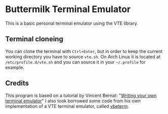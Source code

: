 # Buttermilk Terminal Emulator
This is a basic personal terminal emulator using the VTE library.


## Terminal cloneing
You can clone the terminal with `Ctrl+Enter`, but in order to keep the current working directory you have to source `vte.sh`.
On Arch Linux it is located at `/etc/profile.d/vte.sh` and you can source it in your `~/.profile` for example.

## Credits
This program is based on a tutorial by Vincent Bernat: "[Writing your own terminal emulator](https://vincent.bernat.ch/en/blog/2017-write-own-terminal)"
I also took borrowed some code from his own implementation of a VTE terminal emulator, called [vbeterm](https://github.com/vincentbernat/vbeterm).
